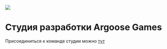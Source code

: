 ![](https://github.com/LuisanArgoose/LuisanAroose/blob/main/ArgooseLogo.png)
# Студия разработки Argoose Games
Присоединиться к команде студии можно [тут](https://t.me/LuisanArgoose)
